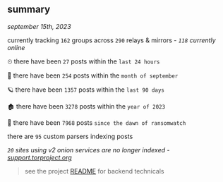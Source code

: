 
## summary
_september 15th, 2023_

currently tracking `162` groups across `290` relays & mirrors - _`118` currently online_

⏲ there have been `27` posts within the `last 24 hours`

🦈 there have been `254` posts within the `month of september`

🪐 there have been `1357` posts within the `last 90 days`

🏚 there have been `3278` posts within the `year of 2023`

🦕 there have been `7968` posts `since the dawn of ransomwatch`

there are `95` custom parsers indexing posts

_`20` sites using v2 onion services are no longer indexed - [support.torproject.org](https://support.torproject.org/onionservices/v2-deprecation/)_

> see the project [README](https://github.com/joshhighet/ransomwatch#ransomwatch--) for backend technicals
